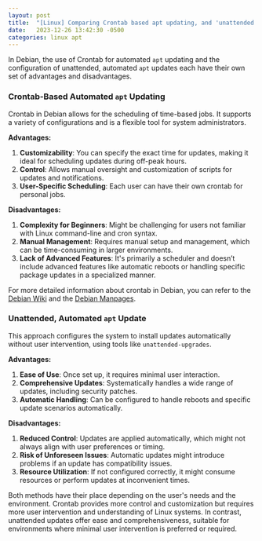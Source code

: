 ```yaml
---
layout: post
title:  "[Linux] Comparing Crontab based apt updating, and 'unattended' approach"
date:   2023-12-26 13:42:30 -0500
categories: linux apt
---
```

In Debian, the use of Crontab for automated `apt` updating and the configuration of unattended, automated `apt` updates each have their own set of advantages and disadvantages.

### Crontab-Based Automated `apt` Updating
Crontab in Debian allows for the scheduling of time-based jobs. It supports a variety of configurations and is a flexible tool for system administrators.

**Advantages:**
1. **Customizability**: You can specify the exact time for updates, making it ideal for scheduling updates during off-peak hours.
2. **Control**: Allows manual oversight and customization of scripts for updates and notifications.
3. **User-Specific Scheduling**: Each user can have their own crontab for personal jobs.

**Disadvantages:**
1. **Complexity for Beginners**: Might be challenging for users not familiar with Linux command-line and cron syntax.
2. **Manual Management**: Requires manual setup and management, which can be time-consuming in larger environments.
3. **Lack of Advanced Features**: It's primarily a scheduler and doesn’t include advanced features like automatic reboots or handling specific package updates in a specialized manner.

For more detailed information about crontab in Debian, you can refer to the [Debian Wiki](https://wiki.debian.org/cron) and the [Debian Manpages](https://manpages.debian.org/buster/cron/crontab.5.en.html).

### Unattended, Automated `apt` Update
This approach configures the system to install updates automatically without user intervention, using tools like `unattended-upgrades`.

**Advantages:**
1. **Ease of Use**: Once set up, it requires minimal user interaction.
2. **Comprehensive Updates**: Systematically handles a wide range of updates, including security patches.
3. **Automatic Handling**: Can be configured to handle reboots and specific update scenarios automatically.

**Disadvantages:**
1. **Reduced Control**: Updates are applied automatically, which might not always align with user preferences or timing.
2. **Risk of Unforeseen Issues**: Automatic updates might introduce problems if an update has compatibility issues.
3. **Resource Utilization**: If not configured correctly, it might consume resources or perform updates at inconvenient times.

Both methods have their place depending on the user's needs and the environment. Crontab provides more control and customization but requires more user intervention and understanding of Linux systems. In contrast, unattended updates offer ease and comprehensiveness, suitable for environments where minimal user intervention is preferred or required.
